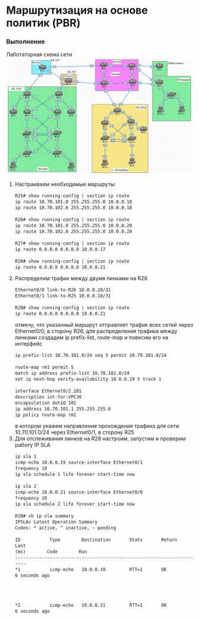 # Маршрутизация на основе политик (PBR)

### Выполнение

Лаботаторная схема сети
![img.png](img.png)

1. Настраиваем необходимые маршруты:
   ```
   R25# show running-config | section ip route
   ip route 10.70.101.0 255.255.255.0 10.0.0.18
   ip route 10.70.102.0 255.255.255.0 10.0.0.18

   R26# show running-config | section ip route
   ip route 10.70.101.0 255.255.255.0 10.0.0.20
   ip route 10.70.102.0 255.255.255.0 10.0.0.20

   R27# show running-config | section ip route
   ip route 0.0.0.0 0.0.0.0 10.0.0.17

   R28# show running-config | section ip route
   ip route 0.0.0.0 0.0.0.0 10.0.0.21
   ```
2. Распределим трафик между двумя линками на R28
   ```
   Ethernet0/0 link-to-R26 10.0.0.20/31 
   Ethernet0/1 link-to-R25 10.0.0.18/31
   
   R28# show running-config | section ip route
   ip route 0.0.0.0 0.0.0.0 10.0.0.21
   ```
   отмечу, что указанный маршрут отправляет трафик всех сетей через Ethernet0/0, в сторону R26, для распределения трафика между линками создадим ip prefix-list, route-map и повесим его на интерфейс 
   ```
   ip prefix-list 10.70.101.0/24 seq 5 permit 10.70.101.0/24
   
   route-map rm1 permit 5
   match ip address prefix-list 10.70.101.0/24
   set ip next-hop verify-availability 10.0.0.19 5 track 1
   
   interface Ethernet0/2.101
   description int-for-VPC30
   encapsulation dot1Q 101
   ip address 10.70.101.1 255.255.255.0
   ip policy route-map rm1
   ```
   в котором укажем направление прохождения трафика для сети 10.70.101.0/24 через Ethernet0/1, в сторону R25
3. Для отслеживания линков на R28 настроим, запустим и проверим работу IP SLA 
   ```
   ip sla 1
   icmp-echo 10.0.0.19 source-interface Ethernet0/1
   frequency 10
   ip sla schedule 1 life forever start-time now
   
   ip sla 2
   icmp-echo 10.0.0.21 source-interface Ethernet0/0
   frequency 10
   ip sla schedule 2 life forever start-time now
   
   R28# sh ip sla summary
   IPSLAs Latest Operation Summary
   Codes: * active, ^ inactive, ~ pending
   
   ID           Type        Destination       Stats       Return      Last
   (ms)        Code        Run
   -----------------------------------------------------------------------
   *1           icmp-echo   10.0.0.19         RTT=1       OK          6 seconds ago
   
   
   
   
   *2           icmp-echo   10.0.0.21         RTT=1       OK          6 seconds ago

   ```
   